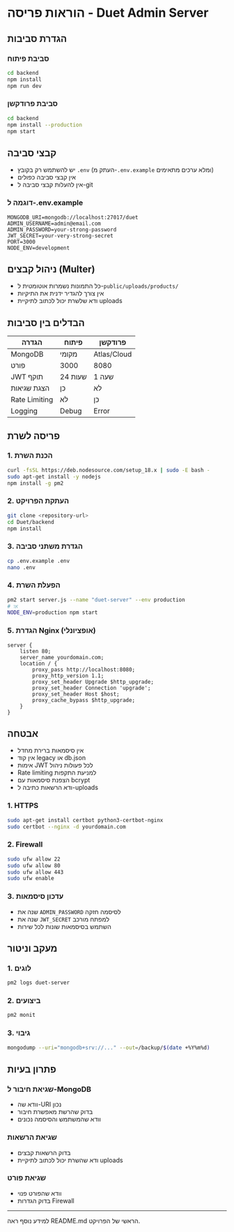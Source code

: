 # הוראות פריסה - Duet Admin Server

## הגדרת סביבות

### סביבת פיתוח
```bash
cd backend
npm install
npm run dev
```

### סביבת פרודקשן
```bash
cd backend
npm install --production
npm start
```

## קבצי סביבה
- יש להשתמש רק בקובץ `.env` (העתק מ-`.env.example` ומלא ערכים מתאימים)
- אין קבצי סביבה כפולים
- אין להעלות קבצי סביבה ל-git

### דוגמה ל-.env.example
```env
MONGODB_URI=mongodb://localhost:27017/duet
ADMIN_USERNAME=admin@email.com
ADMIN_PASSWORD=your-strong-password
JWT_SECRET=your-very-strong-secret
PORT=3000
NODE_ENV=development
```

## ניהול קבצים (Multer)
- כל התמונות נשמרות אוטומטית ל-`public/uploads/products/`
- אין צורך להגדיר ידנית את התיקיות
- ודא שלשרת יכול לכתוב לתיקיית uploads

## הבדלים בין סביבות
| הגדרה | פיתוח | פרודקשן |
|--------|--------|----------|
| MongoDB | מקומי | Atlas/Cloud |
| פורט | 3000 | 8080 |
| JWT תוקף | 24 שעות | 1 שעה |
| הצגת שגיאות | כן | לא |
| Rate Limiting | לא | כן |
| Logging | Debug | Error |

## פריסה לשרת

### 1. הכנת השרת
```bash
curl -fsSL https://deb.nodesource.com/setup_18.x | sudo -E bash -
sudo apt-get install -y nodejs
npm install -g pm2
```

### 2. העתקת הפרויקט
```bash
git clone <repository-url>
cd Duet/backend
npm install
```

### 3. הגדרת משתני סביבה
```bash
cp .env.example .env
nano .env
```

### 4. הפעלת השרת
```bash
pm2 start server.js --name "duet-server" --env production
# או
NODE_ENV=production npm start
```

### 5. הגדרת Nginx (אופציונלי)
```nginx
server {
    listen 80;
    server_name yourdomain.com;
    location / {
        proxy_pass http://localhost:8080;
        proxy_http_version 1.1;
        proxy_set_header Upgrade $http_upgrade;
        proxy_set_header Connection 'upgrade';
        proxy_set_header Host $host;
        proxy_cache_bypass $http_upgrade;
    }
}
```

## אבטחה
- אין סיסמאות ברירת מחדל
- אין קוד legacy או db.json
- אימות JWT לכל פעולות ניהול
- Rate limiting למניעת התקפות
- הצפנת סיסמאות עם bcrypt
- ודא הרשאות כתיבה ל-uploads

### 1. HTTPS
```bash
sudo apt-get install certbot python3-certbot-nginx
sudo certbot --nginx -d yourdomain.com
```

### 2. Firewall
```bash
sudo ufw allow 22
sudo ufw allow 80
sudo ufw allow 443
sudo ufw enable
```

### 3. עדכון סיסמאות
- שנה את `ADMIN_PASSWORD` לסיסמה חזקה
- שנה את `JWT_SECRET` למפתח מורכב
- השתמש בסיסמאות שונות לכל שירות

## מעקב וניטור

### 1. לוגים
```bash
pm2 logs duet-server
```

### 2. ביצועים
```bash
pm2 monit
```

### 3. גיבוי
```bash
mongodump --uri="mongodb+srv://..." --out=/backup/$(date +%Y%m%d)
```

## פתרון בעיות

### שגיאת חיבור ל-MongoDB
- וודא שה-URI נכון
- בדוק שהרשת מאפשרת חיבור
- וודא שהמשתמש והסיסמה נכונים

### שגיאת הרשאות
- בדוק הרשאות קבצים
- ודא שהשרת יכול לכתוב לתיקיית uploads

### שגיאת פורט
- וודא שהפורט פנוי
- בדוק הגדרות Firewall

---
למידע נוסף ראה README.md הראשי של הפרויקט. 